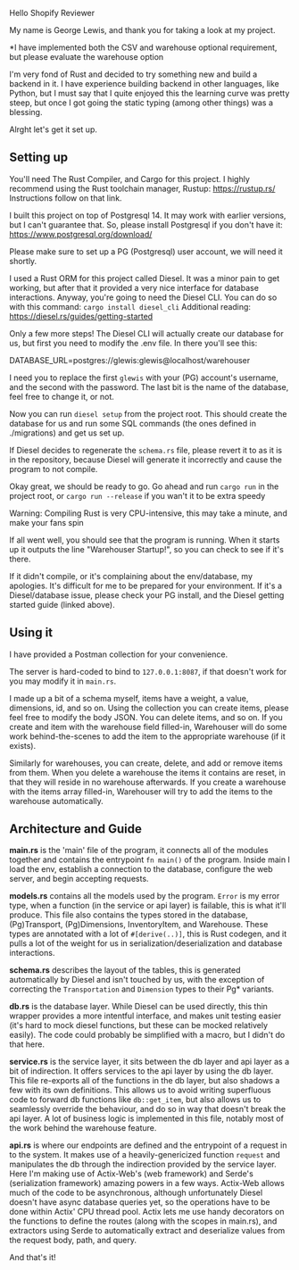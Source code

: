 Hello Shopify Reviewer

My name is George Lewis, and thank you for taking a look at my project.

*I have implemented both the CSV and warehouse optional requirement, but please evaluate the warehouse option

I'm very fond of Rust and decided to try something new and build a backend in it.
I have experience building backend in other languages, like Python, but I must say that I quite enjoyed this
the learning curve was pretty steep, but once I got going the static typing (among other things) was a blessing.

Alrght let's get it set up.

## Setting up

You'll need The Rust Compiler, and Cargo for this project.
I highly recommend using the Rust toolchain manager, Rustup: https://rustup.rs/
Instructions follow on that link.

I built this project on top of Postgresql 14. It may work with earlier versions, but I can't guarantee that.
So, please install Postgresql if you don't have it: https://www.postgresql.org/download/

Please make sure to set up a PG (Postgresql) user account, we will need it shortly.

I used a Rust ORM for this project called Diesel. It was a minor pain to get working, but after that
it provided a very nice interface for database interactions.
Anyway, you're going to need the Diesel CLI.
You can do so with this command: `cargo install diesel_cli`
Additional reading: https://diesel.rs/guides/getting-started

Only a few more steps!
The Diesel CLI will actually create our database for us, but first you need to modify the .env file.
In there you'll see this:

DATABASE_URL=postgres://glewis:glewis@localhost/warehouser

I need you to replace the first `glewis` with your (PG) account's username, and the second with the password.
The last bit is the name of the database, feel free to change it, or not.

Now you can run `diesel setup` from the project root. This should create the database for us and
run some SQL commands (the ones defined in ./migrations)
and get us set up.

If Diesel decides to regenerate the `schema.rs` file, please revert it to as it is in the repository, because Diesel will generate it incorrectly and cause the program to not compile.

Okay great, we should be ready to go.
Go ahead and run `cargo run` in the project root, or `cargo run --release` if you wan't it to be extra speedy

Warning: Compiling Rust is very CPU-intensive, this may take a minute, and make your fans spin

If all went well, you should see that the program is running.
When it starts up it outputs the line "Warehouser Startup!", so you can check to see if it's there.

If it didn't compile, or it's complaining about the env/database, my apologies.
It's difficult for me to be prepared for your environment.
If it's a Diesel/database issue, please check your PG install, and the Diesel getting started guide (linked above).

## Using it

I have provided a Postman collection for your convenience.

The server is hard-coded to bind to `127.0.0.1:8087`, if that doesn't work for you may modify it in `main.rs`.

I made up a bit of a schema myself, items have a weight, a value, dimensions, id, and so on.
Using the collection you can create items, please feel free to modify the body JSON.
You can delete items, and so on. If you create and item with the warehouse field filled-in, 
Warehouser will do some work behind-the-scenes to add the item to the appropriate warehouse (if it exists).

Similarly for warehouses, you can create, delete, and add or remove items from them.
When you delete a warehouse the items it contains are reset, in that they will reside in no warehouse afterwards.
If you create a warehouse with the items array filled-in, Warehouser will try to add the items to the warehouse automatically.

## Architecture and Guide

**main.rs** is the 'main' file of the program, it connects all of the modules together and contains the entrypoint `fn main()` of the program. Inside main I load the env, establish a connection to the database, configure the web server, and begin accepting requests.

**models.rs** contains all the models used by the program. `Error` is my error type, when a function (in the service or api layer) is failable, this is what it'll produce. This file also contains the types stored in the database, (Pg)Transport, (Pg)Dimensions, InventoryItem, and Warehouse. These types are annotated with a lot of `#[derive(..)]`, this is Rust codegen, and it pulls a lot of the weight for us in serialization/deserialization and database interactions.

**schema.rs** describes the layout of the tables, this is generated automatically by Diesel and isn't touched by us, with the exception of correcting the `Transportation` and `Dimension` types to their Pg* variants.

**db.rs** is the database layer. While Diesel can be used directly, this thin wrapper provides a more intentful interface, and makes unit testing easier (it's hard to mock diesel functions, but these can be mocked relatively easily). The code could probably be simplified with a macro, but I didn't do that here.

**service.rs** is the service layer, it sits between the db layer and api layer as a bit of indirection. It offers services to the api layer by using the db layer. This file re-exports all of the functions in the db layer, but also shadows a few with its own definitions. This allows us to avoid writing superfluous code to forward db functions like `db::get_item`, but also allows us to seamlessly override the behaviour, and do so in way that doesn't break the api layer. A lot of business logic is implemented in this file, notably most of the work behind the warehouse feature.

**api.rs** is where our endpoints are defined and the entrypoint of a request in to the system. It makes use of a heavily-genericized function `request` and manipulates the db through the indirection provided by the service layer. Here I'm making use of Actix-Web's (web framework) and Serde's (serialization framework) amazing powers in a few ways. Actix-Web allows much of the code to be asynchronous, although unfortunately Diesel doesn't have async database queries yet, so the operations have to be done within Actix' CPU thread pool. Actix lets me use handy decorators on the functions to define the routes (along with the scopes in main.rs), and extractors using Serde to automatically extract and deserialize values from the request body, path, and query.

And that's it!